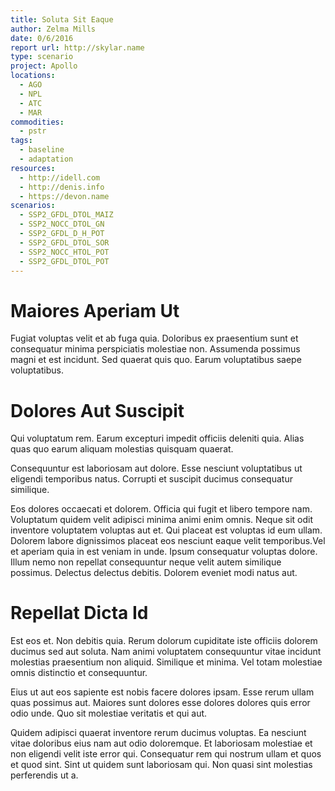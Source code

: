```yaml
---
title: Soluta Sit Eaque
author: Zelma Mills
date: 0/6/2016
report url: http://skylar.name
type: scenario
project: Apollo
locations:
  - AGO
  - NPL
  - ATC
  - MAR
commodities:
  - pstr
tags:
  - baseline
  - adaptation
resources:
  - http://idell.com
  - http://denis.info
  - https://devon.name
scenarios:
  - SSP2_GFDL_DTOL_MAIZ
  - SSP2_NOCC_DTOL_GN
  - SSP2_GFDL_D_H_POT
  - SSP2_GFDL_DTOL_SOR
  - SSP2_NOCC_HTOL_POT
  - SSP2_GFDL_DTOL_POT
---
```

# Maiores Aperiam Ut
Fugiat voluptas velit et ab fuga quia. Doloribus ex praesentium sunt et consequatur minima perspiciatis molestiae non. Assumenda possimus magni et est incidunt. Sed quaerat quis quo. Earum voluptatibus saepe voluptatibus.

# Dolores Aut Suscipit
Qui voluptatum rem. Earum excepturi impedit officiis deleniti quia. Alias quas quo earum aliquam molestias quisquam quaerat.
 Consequuntur est laboriosam aut dolore. Esse nesciunt voluptatibus ut eligendi temporibus natus. Corrupti et suscipit ducimus consequatur similique.
 Eos dolores occaecati et dolorem. Officia qui fugit et libero tempore nam. Voluptatum quidem velit adipisci minima animi enim omnis. Neque sit odit inventore voluptatem voluptas aut et. Qui placeat est voluptas id eum ullam. Dolorem labore dignissimos placeat eos nesciunt eaque velit temporibus.Vel et aperiam quia in est veniam in unde. Ipsum consequatur voluptas dolore. Illum nemo non repellat consequuntur neque velit autem similique possimus. Delectus delectus debitis. Dolorem eveniet modi natus aut.

# Repellat Dicta Id
Est eos et. Non debitis quia. Rerum dolorum cupiditate iste officiis dolorem ducimus sed aut soluta. Nam animi voluptatem consequuntur vitae incidunt molestias praesentium non aliquid. Similique et minima. Vel totam molestiae omnis distinctio et consequuntur.
 Eius ut aut eos sapiente est nobis facere dolores ipsam. Esse rerum ullam quas possimus aut. Maiores sunt dolores esse dolores dolores quis error odio unde. Quo sit molestiae veritatis et qui aut.
 Quidem adipisci quaerat inventore rerum ducimus voluptas. Ea nesciunt vitae doloribus eius nam aut odio doloremque. Et laboriosam molestiae et non eligendi velit iste error qui. Consequatur rem qui nostrum ullam et quos et quod sint. Sint ut quidem sunt laboriosam qui. Non quasi sint molestias perferendis ut a.
